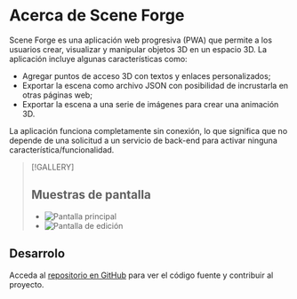 # Acerca de Scene Forge

Scene Forge es una aplicación web progresiva (PWA) que permite a los usuarios
crear, visualizar y manipular objetos 3D en un espacio 3D. La aplicación incluye
algunas características como:

  - Agregar puntos de acceso 3D con textos y enlaces personalizados;
  - Exportar la escena como archivo JSON con posibilidad de incrustarla en otras
    páginas web;
  - Exportar la escena a una serie de imágenes para crear una animación 3D.

La aplicación funciona completamente sin conexión, lo que significa que no depende
de una solicitud a un servicio de back-end para activar ninguna
característica/funcionalidad.

> [!GALLERY]
> ## Muestras de pantalla
> 
> - ![Pantalla principal](/screenshots/macos-main-1280.png#!image-dialog "pantalla principal de la aplicación que se ejecuta en Mac OS usando el navegador Chrome")
> - ![Pantalla de edición](/screenshots/macos-modelview-1280.png#!image-dialog "Pantalla para ver modelos de aplicaciones que se ejecutan en Mac OS usando el navegador Chrome")


## Desarrolo

Acceda al [repositorio en GitHub](https://github.com/phinpho/scene-forge) para ver
el código fuente y contribuir al proyecto.
